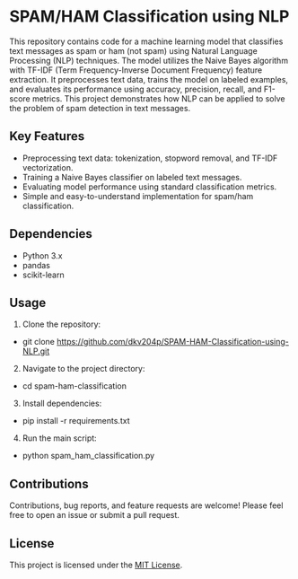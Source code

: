 # SPAM/HAM Classification using NLP

This repository contains code for a machine learning model that classifies text messages as spam or ham (not spam) using Natural Language Processing (NLP) techniques. The model utilizes the Naive Bayes algorithm with TF-IDF (Term Frequency-Inverse Document Frequency) feature extraction. It preprocesses text data, trains the model on labeled examples, and evaluates its performance using accuracy, precision, recall, and F1-score metrics. This project demonstrates how NLP can be applied to solve the problem of spam detection in text messages.

## Key Features

- Preprocessing text data: tokenization, stopword removal, and TF-IDF vectorization.
- Training a Naive Bayes classifier on labeled text messages.
- Evaluating model performance using standard classification metrics.
- Simple and easy-to-understand implementation for spam/ham classification.

## Dependencies

- Python 3.x
- pandas
- scikit-learn

## Usage

1. Clone the repository:
- git clone https://github.com/dkv204p/SPAM-HAM-Classification-using-NLP.git

2. Navigate to the project directory:
- cd spam-ham-classification

3. Install dependencies:
- pip install -r requirements.txt

4. Run the main script:
- python spam_ham_classification.py


## Contributions

Contributions, bug reports, and feature requests are welcome! Please feel free to open an issue or submit a pull request.

## License

This project is licensed under the [MIT License](LICENSE).
